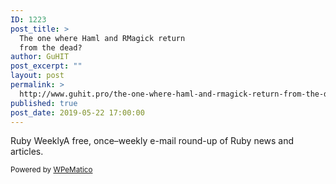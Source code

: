 ```yaml
---
ID: 1223
post_title: >
  The one where Haml and RMagick return
  from the dead?
author: GuHIT
post_excerpt: ""
layout: post
permalink: >
  http://www.guhit.pro/the-one-where-haml-and-rmagick-return-from-the-dead/
published: true
post_date: 2019-05-22 17:00:00
---
```

Ruby WeeklyA free, once&ndash;weekly e-mail round-up of Ruby news and articles.<p class="wpematico_credit"><small>Powered by <a href="http://www.wpematico.com" target="_blank">WPeMatico</a></small></p>